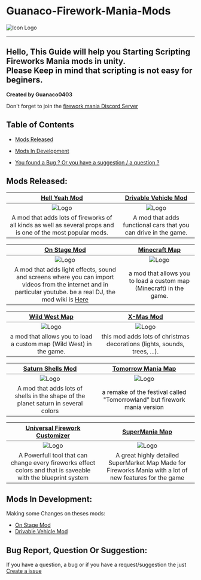 # Guanaco-Firework-Mania-Mods
![Icon Logo](https://avatars.githubusercontent.com/u/76651037?s=48&v=4)

---
Hello, This Guide will help you Starting Scripting Fireworks Mania mods in unity.<br/>
Please Keep in mind that scripting is not easy for beginers.<br/>
---
**Created by Guanaco0403**

Don't forget to join the [firework mania Discord Server](https://discord.gg/6TJPwUUrJp)

## Table of Contents

- [Mods Released](#Mods-Released)

- [Mods In Development](#Mods-In-Development)

- [You found a Bug ? Or you have a suggestion / a question ?](#Bug-Report-Question-Or-Suggestion)

## Mods Released:

|                      [Hell Yeah Mod](https://fireworksmania.mod.io/hell-yeah-mod)                      | [Drivable Vehicle Mod](https://fireworksmania.mod.io/cars-drivable-vehicle-mod-beta) |
| :----------------------------------------------------------: | :----------------------------------------------------------: |
| ![Logo](https://thumb.modcdn.io/mods/cab8/1470149/crop_320x180/the_hell_mod_thumbail.png) | ![Logo](https://thumb.modcdn.io/mods/482a/1690045/crop_320x180/baniere.1.png) |
| A mod that adds lots of fireworks of all kinds as well as several props and is one of the most popular mods. | A mod that adds functional cars that you can drive in the game. |

|                      [On Stage Mod](https://fireworksmania.mod.io/on-stage-mod)                      | [Minecraft Map](https://fireworksmania.mod.io/minecraft-map-mod-beta) |
| :----------------------------------------------------------: | :----------------------------------------------------------: |
| ![Logo](https://thumb.modcdn.io/mods/e52d/1779940/crop_320x180/on-stage-mod-thumbail.png) | ![Logo](https://thumb.modcdn.io/mods/2fad/1680383/crop_320x180/banire.png) |
| A mod that adds light effects, sound and screens where you can import videos from the internet and in particular youtube. be a real DJ, the mod wiki is [Here](https://fireworksmania.mod.io/guides/how-to-use-on-stage-mod) | a mod that allows you to load a custom map (Minecraft) in the game. |

|                      [Wild West Map](https://fireworksmania.mod.io/wild-west-map)                      | [X-Mas Mod](https://fireworksmania.mod.io/x-mas-mod) |
| :----------------------------------------------------------: | :----------------------------------------------------------: |
| ![Logo](https://thumb.modcdn.io/mods/6b28/1774423/crop_320x180/wildwest_banner.png) | ![Logo](https://thumb.modcdn.io/mods/8571/1655469/crop_320x180/x-mas_banner.png) |
| a mod that allows you to load a custom map (Wild West) in the game. | this mod adds lots of christmas decorations (lights, sounds, trees, ...). |

| [Saturn Shells Mod](https://fireworksmania.mod.io/saturn-shells-mod) | [Tomorrow Mania Map](https://fireworksmania.mod.io/tomorrow-mania-map) | 
| :----------------------------------------------------------: | :----------------------------------------------------------:
| ![Logo](https://thumb.modcdn.io/mods/601c/1671072/crop_320x180/banner.png) | ![Logo](https://thumb.modcdn.io/mods/8f66/2172224/crop_320x180/thumbail.png) |
| A mod that adds lots of shells in the shape of the planet saturn in several colors | a remake of the festival called "Tomorrowland" but firework mania version |

| [Universal Firework Customizer](https://fireworksmania.mod.io/universal-firework-customizer) | [SuperMania Map](https://fireworksmania.old.mod.io/supermania) |
| :----------------------------------------------------------: | :----------------------------------------------------------: |
| ![Logo](https://thumb.modcdn.io/mods/f4b7/2208650/crop_320x180/banner.png) | ![Logo](https://thumb.modcdn.io/mods/d0e6/2206066/crop_320x180/banner.1.png) |
| A Powerfull tool that can change every fireworks effect colors and that is saveable with the blueprint system | A great highly detailed SuperMarket Map Made for Fireworks Mania with a lot of new features for the game |



## Mods In Development:

Making some Changes on theses mods:

- [On Stage Mod](https://fireworksmania.mod.io/on-stage-mod)
- [Drivable Vehicle Mod](https://fireworksmania.mod.io/cars-drivable-vehicle-mod-beta)

## Bug Report, Question Or Suggestion:

If you have a question, a bug or if you have a request/suggestion the just [Create a issue](https://github.com/guanaco0403/Guanaco-Firework-Mania-Mods/issues/new/choose)
